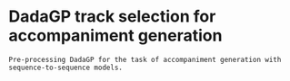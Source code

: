 # DadaGP track selection for accompaniment generation

    Pre-processing DadaGP for the task of accompaniment generation with sequence-to-sequence models.